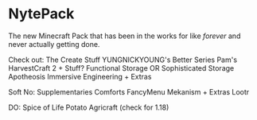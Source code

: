 # NytePack
The new Minecraft Pack that has been in the works for like *forever* and never actually getting done.

Check out:
The Create Stuff
YUNGNICKYOUNG's Better Series
Pam's HarvestCraft 2 + Stuff?
Functional Storage OR Sophisticated Storage
Apotheosis
Immersive Engineering + Extras

Soft No:
Supplementaries
Comforts
FancyMenu
Mekanism + Extras
Lootr

DO:
Spice of Life Potato
Agricraft (check for 1.18)